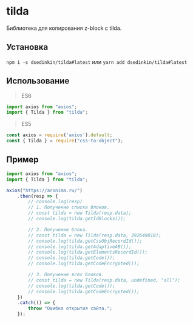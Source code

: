# tilda

Библиотека для копирования z-block с tilda.

## Установка

`npm i -s dsedinkin/tilda#latest` или `yarn add dsedinkin/tilda#latest`

## Использование

> ES6

```js
import axios from "axios";
import { Tilda } from "tilda";
```

> ES5

```js
const axios = require('axios').default;
const { Tilda } = require("css-to-object");
```

## Пример
```ts
import axios from "axios";
import { Tilda } from "tilda";

axios("https://aronima.ru/")
    .then(resp => {
        // console.log(resp)
        // 1. Получение списка блоков.
        // const tilda = new Tilda(resp.data);
        // console.log(tilda.getIdBlocks());

        // 2. Получение блока.
        // const tilda = new Tilda(resp.data, 392649018);
        // console.log(tilda.getCssObjRecordId());
        // console.log(tilda.getAdaptiveAB());
        // console.log(tilda.getElementsRecordId());
        // console.log(tilda.getCode());
        // console.log(tilda.getCodeEncrypted());

        // 3. Получение всех блоков.
        // const tilda = new Tilda(resp.data, undefined, "all");
        // console.log(tilda.getCode());
        // console.log(tilda.getCodeEncrypted());
    })
    .catch(() => {
        throw "Ошибка открытия сайта.";
    });
```